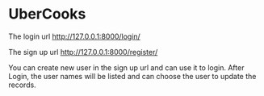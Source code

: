 # UberCooks
The login url
http://127.0.0.1:8000/login/

The sign up url
http://127.0.0.1:8000/register/

You can create new user in the sign up url and can use it to login. After Login, the user names will be listed and can choose the user to update the records.

